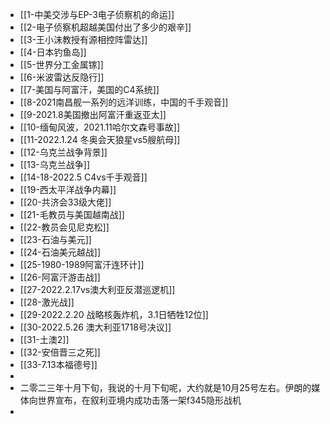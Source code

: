 - [[1-中美交涉与EP-3电子侦察机的命运]]
- [[2-电子侦察机超越美国付出了多少的艰辛]]
- [[3-王小沫教授有源相控阵雷达]]
- [[4-日本钓鱼岛]]
- [[5-世界分工金属镓]]
- [[6-米波雷达反隐行]]
- [[7-美国与阿富汗，美国的C4系统]]
- [[8-2021南昌舰一系列的远洋训练，中国的千手观音]]
- [[9-2021.8美国撤出阿富汗重返亚太]]
- [[10-缅甸风波，2021.11哈尔文森号事故]]
- [[11-2022.1.24 冬奥会天狼星vs5艘航母]]
- [[12-乌克兰战争背景]]
- [[13-乌克兰战争]]
- [[14-18-2022.5 C4vs千手观音]]
- [[19-西太平洋战争内幕]]
- [[20-共济会33级大佬]]
- [[21-毛教员与美国越南战]]
- [[22-教员会见尼克松]]
- [[23-石油与美元]]
- [[24-石油美元越战]]
- [[25-1980-1989阿富汗连环计]]
- [[26-阿富汗游击战]]
- [[27-2022.2.17vs澳大利亚反潜巡逻机]]
- [[28-激光战]]
- [[29-2022.2.20 战略核轰炸机，3.1日牺牲12位]]
- [[30-2022.5.26 澳大利亚1718号决议]]
- [[31-土澳2]]
- [[32-安倍晋三之死]]
- [[33-7.13本福德号]]
-
- 二零二三年十月下旬，我说的十月下旬呢，大约就是10月25号左右。伊朗的媒体向世界宣布，在叙利亚境内成功击落一架f345隐形战机
-